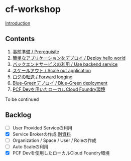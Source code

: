 # cf-workshop

[Introduction](http://www.slideshare.net/makingx/introduction-to-cloud-foundry-jjug)


## Contents

1. [事前準備 / Prerequisite](prerequisite.md)
1. [簡単なアプリケーションをデプロイ / Deploy hello world](deploy-application.md)
1. [バックエンドサービスの利用 / Use backend service](backend-service.md)
1. [スケールアウト / Scale out application](scale-out.md)
1. [ログの転送 / Forward logging](logging.md)
1. [Blue-Greenデプロイ / Blue-Green deployment](blue-green-deployment.md)
1. [PCF Devを用いたローカルCloud Foundry環境](pcf-dev.md)

To be continued

## Backlog

- [ ] User Provided Serviceの利用
- [x] Service Brokerの作成 [別資料](https://github.com/Pivotal-Japan/service-broker-workshop)
- [ ] Organization / Space / User / Roleの作成
- [ ] Auto Scaleの利用
- [x] PCF Devを使用したローカルCloud Foundry環境
